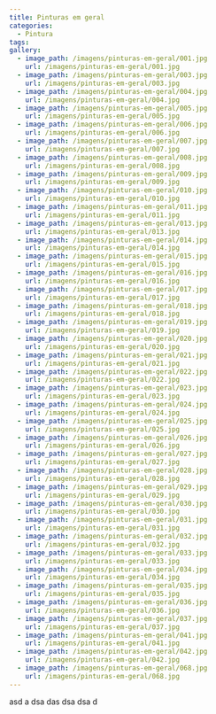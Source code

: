 ```yaml
---
title: Pinturas em geral
categories:
  - Pintura
tags:
gallery:
  - image_path: /imagens/pinturas-em-geral/001.jpg
    url: /imagens/pinturas-em-geral/001.jpg
  - image_path: /imagens/pinturas-em-geral/003.jpg
    url: /imagens/pinturas-em-geral/003.jpg
  - image_path: /imagens/pinturas-em-geral/004.jpg
    url: /imagens/pinturas-em-geral/004.jpg
  - image_path: /imagens/pinturas-em-geral/005.jpg
    url: /imagens/pinturas-em-geral/005.jpg
  - image_path: /imagens/pinturas-em-geral/006.jpg
    url: /imagens/pinturas-em-geral/006.jpg
  - image_path: /imagens/pinturas-em-geral/007.jpg
    url: /imagens/pinturas-em-geral/007.jpg
  - image_path: /imagens/pinturas-em-geral/008.jpg
    url: /imagens/pinturas-em-geral/008.jpg
  - image_path: /imagens/pinturas-em-geral/009.jpg
    url: /imagens/pinturas-em-geral/009.jpg
  - image_path: /imagens/pinturas-em-geral/010.jpg
    url: /imagens/pinturas-em-geral/010.jpg
  - image_path: /imagens/pinturas-em-geral/011.jpg
    url: /imagens/pinturas-em-geral/011.jpg
  - image_path: /imagens/pinturas-em-geral/013.jpg
    url: /imagens/pinturas-em-geral/013.jpg
  - image_path: /imagens/pinturas-em-geral/014.jpg
    url: /imagens/pinturas-em-geral/014.jpg
  - image_path: /imagens/pinturas-em-geral/015.jpg
    url: /imagens/pinturas-em-geral/015.jpg
  - image_path: /imagens/pinturas-em-geral/016.jpg
    url: /imagens/pinturas-em-geral/016.jpg
  - image_path: /imagens/pinturas-em-geral/017.jpg
    url: /imagens/pinturas-em-geral/017.jpg
  - image_path: /imagens/pinturas-em-geral/018.jpg
    url: /imagens/pinturas-em-geral/018.jpg
  - image_path: /imagens/pinturas-em-geral/019.jpg
    url: /imagens/pinturas-em-geral/019.jpg
  - image_path: /imagens/pinturas-em-geral/020.jpg
    url: /imagens/pinturas-em-geral/020.jpg
  - image_path: /imagens/pinturas-em-geral/021.jpg
    url: /imagens/pinturas-em-geral/021.jpg
  - image_path: /imagens/pinturas-em-geral/022.jpg
    url: /imagens/pinturas-em-geral/022.jpg
  - image_path: /imagens/pinturas-em-geral/023.jpg
    url: /imagens/pinturas-em-geral/023.jpg
  - image_path: /imagens/pinturas-em-geral/024.jpg
    url: /imagens/pinturas-em-geral/024.jpg
  - image_path: /imagens/pinturas-em-geral/025.jpg
    url: /imagens/pinturas-em-geral/025.jpg
  - image_path: /imagens/pinturas-em-geral/026.jpg
    url: /imagens/pinturas-em-geral/026.jpg
  - image_path: /imagens/pinturas-em-geral/027.jpg
    url: /imagens/pinturas-em-geral/027.jpg
  - image_path: /imagens/pinturas-em-geral/028.jpg
    url: /imagens/pinturas-em-geral/028.jpg
  - image_path: /imagens/pinturas-em-geral/029.jpg
    url: /imagens/pinturas-em-geral/029.jpg
  - image_path: /imagens/pinturas-em-geral/030.jpg
    url: /imagens/pinturas-em-geral/030.jpg
  - image_path: /imagens/pinturas-em-geral/031.jpg
    url: /imagens/pinturas-em-geral/031.jpg
  - image_path: /imagens/pinturas-em-geral/032.jpg
    url: /imagens/pinturas-em-geral/032.jpg
  - image_path: /imagens/pinturas-em-geral/033.jpg
    url: /imagens/pinturas-em-geral/033.jpg
  - image_path: /imagens/pinturas-em-geral/034.jpg
    url: /imagens/pinturas-em-geral/034.jpg
  - image_path: /imagens/pinturas-em-geral/035.jpg
    url: /imagens/pinturas-em-geral/035.jpg
  - image_path: /imagens/pinturas-em-geral/036.jpg
    url: /imagens/pinturas-em-geral/036.jpg
  - image_path: /imagens/pinturas-em-geral/037.jpg
    url: /imagens/pinturas-em-geral/037.jpg
  - image_path: /imagens/pinturas-em-geral/041.jpg
    url: /imagens/pinturas-em-geral/041.jpg
  - image_path: /imagens/pinturas-em-geral/042.jpg
    url: /imagens/pinturas-em-geral/042.jpg
  - image_path: /imagens/pinturas-em-geral/068.jpg
    url: /imagens/pinturas-em-geral/068.jpg
---
```

asd a dsa das dsa dsa d
